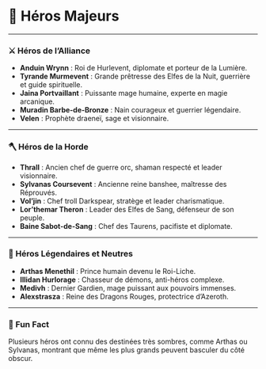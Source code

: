 # 🦸 Héros Majeurs

---

### ⚔️ Héros de l’Alliance

- **Anduin Wrynn** : Roi de Hurlevent, diplomate et porteur de la Lumière.
- **Tyrande Murmevent** : Grande prêtresse des Elfes de la Nuit, guerrière et guide spirituelle.
- **Jaina Portvaillant** : Puissante mage humaine, experte en magie arcanique.
- **Muradin Barbe-de-Bronze** : Nain courageux et guerrier légendaire.
- **Velen** : Prophète draeneï, sage et visionnaire.

---

### 🪓 Héros de la Horde

- **Thrall** : Ancien chef de guerre orc, shaman respecté et leader visionnaire.
- **Sylvanas Coursevent** : Ancienne reine banshee, maîtresse des Réprouvés.
- **Vol’jin** : Chef troll Darkspear, stratège et leader charismatique.
- **Lor’themar Theron** : Leader des Elfes de Sang, défenseur de son peuple.
- **Baine Sabot-de-Sang** : Chef des Taurens, pacifiste et diplomate.

---

### 🐉 Héros Légendaires et Neutres

- **Arthas Menethil** : Prince humain devenu le Roi-Liche.
- **Illidan Hurlorage** : Chasseur de démons, anti-héros complexe.
- **Medivh** : Dernier Gardien, mage puissant aux pouvoirs immenses.
- **Alexstrasza** : Reine des Dragons Rouges, protectrice d’Azeroth.

---

### 🎉 Fun Fact

Plusieurs héros ont connu des destinées très sombres, comme Arthas ou Sylvanas, montrant que même les plus grands peuvent basculer du côté obscur.
